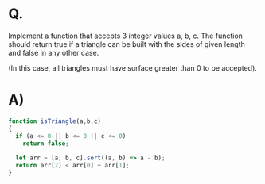 # Q.
Implement a function that accepts 3 integer values a, b, c. The function should return true if a triangle can be built with the sides of given length and false in any other case.

(In this case, all triangles must have surface greater than 0 to be accepted).

# A)
```js
function isTriangle(a,b,c)
{
  if (a <= 0 || b <= 0 || c <= 0)
    return false;
  
  let arr = [a, b, c].sort((a, b) => a - b);
  return arr[2] < arr[0] + arr[1];
}
```
